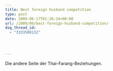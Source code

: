 ```yaml
---
title: Best foreign husband competition
type: post
date: 2009-06-17T01:26:24+00:00
url: /2009/06/best-foreign-husband-competition/
dsq_thread_id:
  - "3333508132"




---
```

<div class="flickr">
</div>

Die andere Seite der Thai-Farang-Beziehungen.
